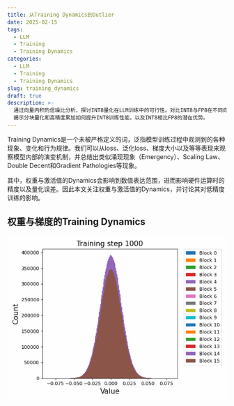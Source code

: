 ```yaml
---
title: 从Training Dynamics到Outlier
date: 2025-02-15
tags:
  - LLM
  - Training
  - Training Dynamics
categories:
  - LLM
  - Training
  - Training Dynamics
slug: training_dynamics
draft: true
description: >-
  通过向量内积的信噪比分析，探讨INT8量化在LLM训练中的可行性。对比INT8与FP8在不同向量长度和相关性条件下的量化精度，
  揭示分块量化和高精度累加如何提升INT8训练性能，以及INT8相比FP8的潜在优势。
---
```


Training Dynamics是一个未被严格定义的词，泛指模型训练过程中观测到的各种现象、变化和行为规律。我们可以从loss、泛化loss、梯度大小以及等等表现来观察模型内部的演变机制，并总结出类似涌现现象（Emergency）、Scaling Law、Double Decent和Gradient Pathologies等现象。

其中，权重与激活值的Dynamics会影响到数值表达范围，进而影响硬件运算时的精度以及量化误差。因此本文关注权重与激活值的Dynamics，并讨论其对低精度训练的影响。

## 权重与梯度的Training Dynamics

![](./imgs/tdynamocs/weight_histograms_all_together_animation_mlp_h24h_800m.gif)

[^llm_facts]: https://github.com/BerenMillidge/LM_facts_across_training
[^facts_training]: [Basic facts about language models during training](https://www.alignmentforum.org/posts/2JJtxitp6nqu6ffak/basic-facts-about-language-models-during-training-1)